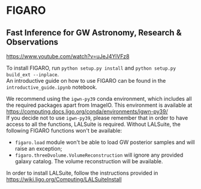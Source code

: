 # FIGARO
## Fast Inference for GW Astronomy, Research & Observations

https://www.youtube.com/watch?v=uJeJ4YiVFz8

To install FIGARO, run `python setup.py install` and `python setup.py build_ext --inplace`.   
An introductive guide on how to use FIGARO can be found in the `introductive_guide.ipynb` notebook.

We recommend using the `igwn-py39` conda environment, which includes all the required packages apart from ImageIO.
This environment is available at https://computing.docs.ligo.org/conda/environments/igwn-py39/   
If you decide not to use `igwn-py39`, please remember that in order to have access to all the functions, LALSuite is required.
Without LALSuite, the following FIGARO functions won't be available:
* `figaro.load` module won't be able to load GW posterior samples and will raise an exception;
* `figaro.threeDvolume.VolumeReconstruction` will ignore any provided galaxy catalog. The volume reconstruction will be available.

In order to install LALSuite, follow the instructions provided in https://wiki.ligo.org/Computing/LALSuiteInstall

